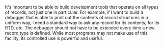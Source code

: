 It's important to be able to build development tools that operate on
all types of records, not just one in particular.  For example, if I
want to build a debugger that is able to print out the contents of
record structures in a uniform way, I need a standard way to ask any
record for its contents, for its RTD, etc.  The debugger should not
have to be extended every time a new record type is defined.  While
most programs may not make use of this facility, its controlled use is
powerful and useful.
